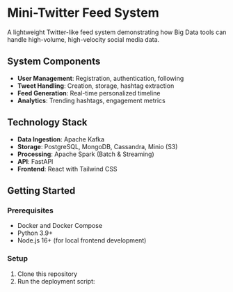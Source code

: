 # Mini-Twitter Feed System

A lightweight Twitter-like feed system demonstrating how Big Data tools can handle high-volume, high-velocity social media data.

## System Components

- **User Management**: Registration, authentication, following
- **Tweet Handling**: Creation, storage, hashtag extraction
- **Feed Generation**: Real-time personalized timeline
- **Analytics**: Trending hashtags, engagement metrics

## Technology Stack

- **Data Ingestion**: Apache Kafka
- **Storage**: PostgreSQL, MongoDB, Cassandra, Minio (S3)
- **Processing**: Apache Spark (Batch & Streaming)
- **API**: FastAPI
- **Frontend**: React with Tailwind CSS

## Getting Started

### Prerequisites

- Docker and Docker Compose
- Python 3.9+
- Node.js 16+ (for local frontend development)

### Setup

1. Clone this repository
2. Run the deployment script: